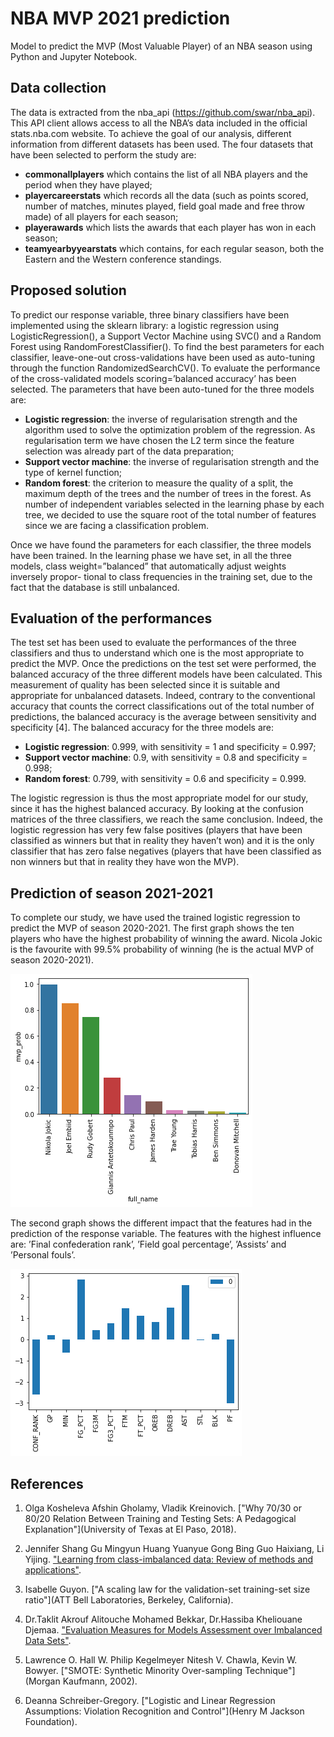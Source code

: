 # NBA MVP 2021 prediction

Model to predict the MVP (Most Valuable Player) of an NBA season using Python and Jupyter Notebook.

## Data collection

The data is extracted from the nba_api (https://github.com/swar/nba_api). This API client allows access to all the NBA’s data included in the official stats.nba.com website.
To achieve the goal of our analysis, different information from different datasets has been used. The four datasets that have been selected to perform the study are:

* **commonallplayers** which contains the list of all NBA players and the period when they have played;
* **playercareerstats** which records all the data (such as points scored, number of matches, minutes played, field goal made and free throw made) of all players for each season;
* **playerawards** which lists the awards that each player has won in each season;
* **teamyearbyyearstats** which contains, for each regular season, both the Eastern and the Western conference standings.

## Proposed solution

To predict our response variable, three binary classifiers have been implemented using the sklearn library: a logistic regression using LogisticRegression(), a Support Vector Machine using SVC() and a Random Forest using RandomForestClassifier(). To find the best parameters for each classifier, leave-one-out cross-validations have been used as auto-tuning through the function RandomizedSearchCV(). To evaluate the performance of the cross-validated models scoring=’balanced accuracy’ has been selected. The parameters that have been
auto-tuned for the three models are:
 
* **Logistic regression**: the inverse of regularisation strength and the algorithm used to solve the optimization problem of the regression. As regularisation term we have chosen the L2 term since the feature selection was already part of the data preparation;
* **Support vector machine**: the inverse of regularisation strength and the type of kernel function;
* **Random forest**: the criterion to measure the quality of a split, the maximum depth of the trees and the number of trees in the forest. As number of independent variables selected in the learning phase by each tree, we decided to use the square root of the total number of features since we are facing a classification problem.

Once we have found the parameters for each classifier, the three models have been trained. In the learning phase we have set, in all the three models, class weight=”balanced” that automatically adjust weights inversely propor-
tional to class frequencies in the training set, due to the fact that the database is still unbalanced.

## Evaluation of the performances

The test set has been used to evaluate the performances of the three classifiers and thus to understand which one is the most appropriate to predict the MVP. Once the predictions on the test set were performed, the balanced accuracy of the three different models have been calculated. This measurement of quality has been selected since it is suitable and appropriate for unbalanced datasets. Indeed, contrary to the conventional accuracy that counts the correct classifications out of the total number of predictions, the balanced accuracy is the average between sensitivity and specificity [4]. The balanced accuracy for the three models are:

* **Logistic regression**: 0.999, with sensitivity = 1 and specificity = 0.997;
* **Support vector machine**: 0.9, with sensitivity = 0.8 and specificity = 0.998;
* **Random forest**: 0.799, with sensitivity = 0.6 and specificity = 0.999.

The logistic regression is thus the most appropriate model for our study, since it has the highest balanced accuracy. By looking at the confusion matrices of the three classifiers, we reach the same conclusion. Indeed, the logistic regression has very few false positives (players that have been classified as winners but that in reality they haven’t won) and it is the only classifier that has zero false negatives (players that have been classified as non winners but that in reality they have won the MVP).

## Prediction of season 2021-2021

To complete our study, we have used the trained logistic regression to predict the MVP of season 2020-2021. The first graph shows the ten players who have the highest probability of winning the award. Nicola Jokic is the favourite with 99.5% probability of winning (he is the actual MVP of season 2020-2021).

![alt text](https://github.com/thomasverardo/NBA_MVP_2022_prediction/blob/main/Code/plot/log_reg_test30.png)

The second graph shows the different impact that the features had in the prediction of the response variable. The features with the highest influence are: ’Final confederation rank’, ’Field goal percentage’, ’Assists’ and ’Personal fouls’.

![alt text](https://github.com/thomasverardo/NBA_MVP_2022_prediction/blob/main/Code/plot/log_reg_importance.png)



## References

1. Olga Kosheleva Afshin Gholamy, Vladik Kreinovich. ["Why 70/30 or 80/20 Relation Between Training and Testing Sets: A Pedagogical Explanation"](University of Texas at El Paso, 2018).

2. Jennifer Shang Gu Mingyun Huang Yuanyue Gong Bing Guo Haixiang, Li Yijing. ["Learning from class-imbalanced data: Review of methods and applications"](2017).

3. Isabelle Guyon. ["A scaling law for the validation-set training-set size ratio"](ATT Bell Laboratories, Berkeley, California).

4. Dr.Taklit Akrouf Alitouche Mohamed Bekkar, Dr.Hassiba Kheliouane Djemaa. ["Evaluation Measures for Models Assessment over Imbalanced Data Sets"](2013).

5. Lawrence O. Hall W. Philip Kegelmeyer Nitesh V. Chawla, Kevin W. Bowyer. ["SMOTE: Synthetic Minority Over-sampling Technique"](Morgan Kaufmann, 2002).

6. Deanna Schreiber-Gregory. ["Logistic and Linear Regression Assumptions: Violation Recognition and Control"](Henry M Jackson Foundation).


